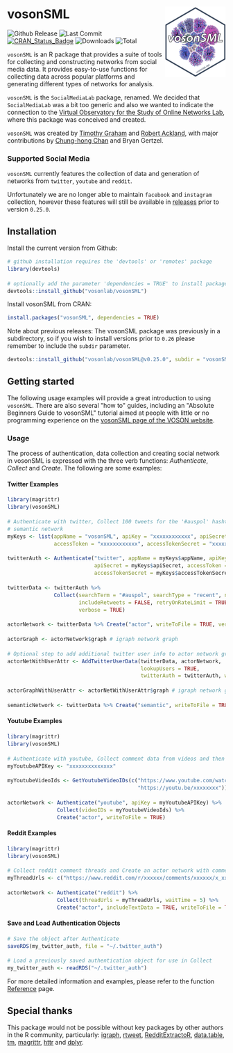 # vosonSML <img src="man/figures/logo.png" width="140px" align="right"/>
![Github Release](https://img.shields.io/github/release-pre/vosonlab/vosonSML.svg?logo=github&colorB=8065ac)
![Last Commit](https://img.shields.io/github/last-commit/vosonlab/vosonSML.svg)
[![CRAN_Status_Badge](https://www.r-pkg.org/badges/version/vosonSML)](https://CRAN.R-project.org/package=vosonSML)
![Downloads](https://cranlogs.r-pkg.org/badges/vosonSML)
![Total](https://cranlogs.r-pkg.org/badges/grand-total/vosonSML)

`vosonSML` is an R package that provides a suite of tools for collecting and constructing networks from social media data. It provides easy-to-use functions for collecting data across popular platforms and generating different types of networks for analysis.

`vosonSML` is the `SocialMediaLab` package, renamed. We decided that `SocialMediaLab` was a bit too generic and also we wanted to indicate the connection to the [Virtual Observatory for the Study of Online Networks Lab](http://vosonlab.net), where this package was conceived and created.

`vosonSML` was created by [Timothy Graham](http://uq.academia.edu/TimGraham) and [Robert Ackland](https://researchers.anu.edu.au/researchers/ackland-rj), with major contributions by [Chung-hong Chan](https://github.com/chainsawriot) and Bryan Gertzel.

### Supported Social Media

`vosonSML` currently features the collection of data and generation of networks from `twitter`, `youtube` and `reddit`. 

Unfortunately we are no longer able to maintain `facebook` and `instagram` collection, however these features will still be available in [releases](https://github.com/vosonlab/vosonSML/releases) prior to version `0.25.0`.

## Installation

Install the current version from Github:
```R
# github installation requires the 'devtools' or 'remotes' package
library(devtools)

# optionally add the parameter 'dependencies = TRUE' to install package dependencies
devtools::install_github("vosonlab/vosonSML")
```

Install vosonSML from CRAN:
```R
install.packages("vosonSML", dependencies = TRUE)
```

Note about previous releases: The vosonSML package was previously in a subdirectory, so if you wish to install versions prior to `0.26` please remember to include the `subdir` parameter.  
```R
devtools::install_github("vosonlab/vosonSML@v0.25.0", subdir = "vosonSML")
```

## Getting started

The following usage examples will provide a great introduction to using `vosonSML`. There are also several "how to" guides, including an "Absolute Beginners Guide to vosonSML" tutorial aimed at people with little or no programming experience on the [vosonSML page of the VOSON website](http://vosonlab.net/SocialMediaLab).

### Usage

The process of authentication, data collection and creating social network in vosonSML is expressed with the three verb functions: *Authenticate*, *Collect* and *Create*. The following are some examples:

#### Twitter Examples
```R
library(magrittr)
library(vosonSML)

# Authenticate with twitter, Collect 100 tweets for the '#auspol' hashtag and Create an actor and 
# semantic network
myKeys <- list(appName = "vosonSML", apiKey = "xxxxxxxxxxxx", apiSecret = "xxxxxxxxxxxx", 
               accessToken = "xxxxxxxxxxxx", accessTokenSecret = "xxxxxxxxxxxx")
  
twitterAuth <- Authenticate("twitter", appName = myKeys$appName, apiKey = myKeys$apiKey, 
                            apiSecret = myKeys$apiSecret, accessToken = myKeys$accessToken,
                            accessTokenSecret = myKeys$accessTokenSecret)
                             
twitterData <- twitterAuth %>%
               Collect(searchTerm = "#auspol", searchType = "recent", numTweets = 100, 
                       includeRetweets = FALSE, retryOnRateLimit = TRUE, writeToFile = TRUE, 
                       verbose = TRUE)

actorNetwork <- twitterData %>% Create("actor", writeToFile = TRUE, verbose = TRUE)

actorGraph <- actorNetwork$graph # igraph network graph

# Optional step to add additional twitter user info to actor network graph as node attributes 
actorNetWithUserAttr <- AddTwitterUserData(twitterData, actorNetwork,
                                           lookupUsers = TRUE, 
                                           twitterAuth = twitterAuth, writeToFile = TRUE)

actorGraphWithUserAttr <- actorNetWithUserAttr$graph # igraph network graph

semanticNetwork <- twitterData %>% Create("semantic", writeToFile = TRUE)
```

#### Youtube Examples

```R
library(magrittr)
library(vosonSML)

# Authenticate with youtube, Collect comment data from videos and then Create an actor network
myYoutubeAPIKey <- "xxxxxxxxxxxxxx"

myYoutubeVideoIds <- GetYoutubeVideoIDs(c("https://www.youtube.com/watch?v=xxxxxxxx",
                                          "https://youtu.be/xxxxxxxx"))
                                 
actorNetwork <- Authenticate("youtube", apiKey = myYoutubeAPIKey) %>%
                Collect(videoIDs = myYoutubeVideoIds) %>%
                Create("actor", writeToFile = TRUE)
```

#### Reddit Examples

```R
library(magrittr)
library(vosonSML)

# Collect reddit comment threads and Create an actor network with comment text as edge attribute
myThreadUrls <- c("https://www.reddit.com/r/xxxxxx/comments/xxxxxx/x_xxxx_xxxxxxxxx/")

actorNetwork <- Authenticate("reddit") %>%
                Collect(threadUrls = myThreadUrls, waitTime = 5) %>%
                Create("actor", includeTextData = TRUE, writeToFile = TRUE)

```

#### Save and Load Authentication Objects

```R
# Save the object after Authenticate 
saveRDS(my_twitter_auth, file = "~/.twitter_auth")

# Load a previously saved authentication object for use in Collect
my_twitter_auth <- readRDS("~/.twitter_auth")
```
For more detailed information and examples, please refer to the function [Reference](https://vosonlab.github.io/vosonSML/reference/index.html) page.

## Special thanks

This package would not be possible without key packages by other authors in the R community, particularly: [igraph](https://github.com/igraph/rigraph), [rtweet](https://github.com/mkearney/rtweet), [RedditExtractoR](https://github.com/ivan-rivera/RedditExtractoR), [data.table](https://github.com/Rdatatable/data.table), [tm](https://cran.r-project.org/web/packages/tm/index.html), [magrittr](https://cran.r-project.org/web/packages/magrittr/), [httr](https://github.com/hadley/httr) and [dplyr](https://github.com/hadley/dplyr).
